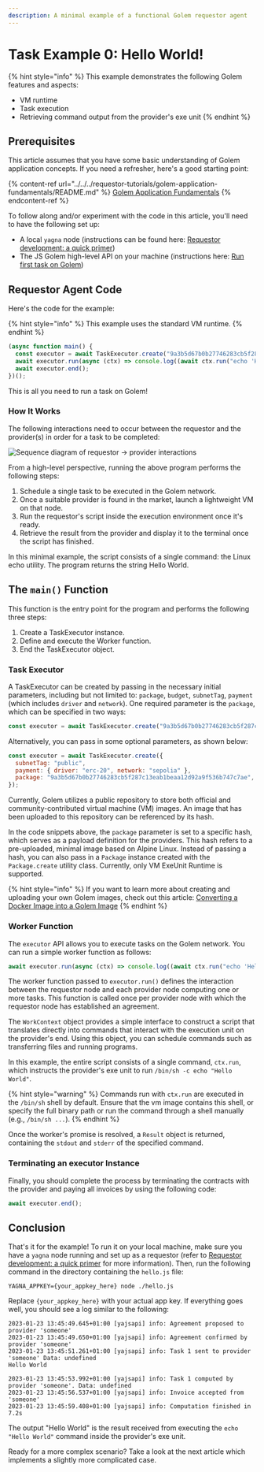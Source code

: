 ```yaml
---
description: A minimal example of a functional Golem requestor agent
---
```


# Task Example 0: Hello World!

{% hint style="info" %}
This example demonstrates the following Golem features and aspects:

- VM runtime
- Task execution
- Retrieving command output from the provider's exe unit
{% endhint %}

## Prerequisites

This article assumes that you have some basic understanding of Golem application concepts. If you need a refresher, here's a good starting point:

{% content-ref url="../../../requestor-tutorials/golem-application-fundamentals/README.md" %}
[Golem Application Fundamentals](../../../requestor-tutorials/golem-application-fundamentals/README.md)
{% endcontent-ref %}

To follow along and/or experiment with the code in this article, you'll need to have the following set up:

- A local `yagna` node (instructions can be found here: [Requestor development: a quick primer](../../../requestor-tutorials/flash-tutorial-of-requestor-development/))
- The JS Golem high-level API on your machine (instructions here: [Run first task on Golem](../../../requestor-tutorials/flash-tutorial-of-requestor-development/run-first-task-on-golem.md))

## Requestor Agent Code

Here's the code for the example:

{% hint style="info" %}
This example uses the standard VM runtime.
{% endhint %}

```javascript
(async function main() {
  const executor = await TaskExecutor.create("9a3b5d67b0b27746283cb5f287c13eab1beaa12d92a9f536b747c7ae");
  await executor.run(async (ctx) => console.log((await ctx.run("echo 'Hello World'")).stdout));
  await executor.end();
})();
```


This is all you need to run a task on Golem!

### How It Works

The following interactions need to occur between the requestor and the provider(s) in order for a task to be completed:

![Sequence diagram of requestor -> provider interactions](../../../.gitbook/assets/tutorial-07.jpg)

From a high-level perspective, running the above program performs the following steps:

1. Schedule a single task to be executed in the Golem network.
2. Once a suitable provider is found in the market, launch a lightweight VM on that node.
3. Run the requestor's script inside the execution environment once it's ready.
4. Retrieve the result from the provider and display it to the terminal once the script has finished.

In this minimal example, the script consists of a single command: the Linux echo utility. The program returns the string Hello World.

## The `main()` Function

This function is the entry point for the program and performs the following three steps:

1. Create a TaskExecutor instance.
2. Define and execute the Worker function.
3. End the TaskExecutor object.

### Task Executor

A TaskExecutor can be created by passing in the necessary initial parameters, including but not limited to: `package`, `budget`, `subnetTag`, `payment` (which includes `driver` and `network`). One required parameter is the `package`, which can be specified in two ways:

```javascript
const executor = await TaskExecutor.create("9a3b5d67b0b27746283cb5f287c13eab1beaa12d92a9f536b747c7ae"); 
```
Alternatively, you can pass in some optional parameters, as shown below:

```javascript
const executor = await TaskExecutor.create({
  subnetTag: "public",
  payment: { driver: "erc-20", network: "sepolia" },
  package: "9a3b5d67b0b27746283cb5f287c13eab1beaa12d92a9f536b747c7ae",
});
```

Currently, Golem utilizes a public repository to store both official and community-contributed virtual machine (VM) images. An image that has been uploaded to this repository can be referenced by its hash.

In the code snippets above, the `package` parameter is set to a specific hash, which serves as a payload definition for the providers. This hash refers to a pre-uploaded, minimal image based on Alpine Linux. Instead of passing a hash, you can also pass in a `Package` instance created with the `Package.create` utility class. Currently, only VM ExeUnit Runtime is supported.

{% hint style="info" %}
If you want to learn more about creating and uploading your own Golem images, check out this article: [Converting a Docker Image into a Golem Image](https://handbook.golem.network/requestor-tutorials/vm-runtime)
{% endhint %}

### Worker Function

The `executor` API allows you to execute tasks on the Golem network. You can run a simple worker function as follows:

```javascript
await executor.run(async (ctx) => console.log((await ctx.run("echo 'Hello World'")).stdout));
```

The worker function passed to `executor.run()` defines the interaction between the requestor node and each provider node computing one or more tasks. This function is called once per provider node with which the requestor node has established an agreement.

The `WorkContext` object provides a simple interface to construct a script that translates directly into commands that interact with the execution unit on the provider's end. Using this object, you can schedule commands such as transferring files and running programs.

In this example, the entire script consists of a single command, `ctx.run`, which instructs the provider's exe unit to run `/bin/sh -c echo "Hello World"`.

{% hint style="warning" %}
Commands run with `ctx.run` are executed in the `/bin/sh` shell by default. Ensure that the vm image contains this shell, or specify the full binary path or run the command through a shell manually (e.g., `/bin/sh ...`).
{% endhint %}

Once the worker's promise is resolved, a `Result` object is returned, containing the `stdout` and `stderr` of the specified command.

### Terminating an executor Instance

Finally, you should complete the process by terminating the contracts with the provider and paying all invoices by using the following code:

```js
await executor.end();
```

## Conclusion

That's it for the example! To run it on your local machine, make sure you have a `yagna` node running and set up as a requestor (refer to [Requestor development: a quick primer](../../../requestor-tutorials/flash-tutorial-of-requestor-development/) for more information). 
Then, run the following command in the directory containing the `hello.js` file:

```
YAGNA_APPKEY={your_appkey_here} node ./hello.js
```

Replace `{your_appkey_here}` with your actual app key. If everything goes well, you should see a log similar to the following:

```
2023-01-23 13:45:49.645+01:00 [yajsapi] info: Agreement proposed to provider 'someone'
2023-01-23 13:45:49.650+01:00 [yajsapi] info: Agreement confirmed by provider 'someone'
2023-01-23 13:45:51.261+01:00 [yajsapi] info: Task 1 sent to provider 'someone' Data: undefined
Hello World

2023-01-23 13:45:53.992+01:00 [yajsapi] info: Task 1 computed by provider 'someone'. Data: undefined
2023-01-23 13:45:56.537+01:00 [yajsapi] info: Invoice accepted from 'someone'
2023-01-23 13:45:59.408+01:00 [yajsapi] info: Computation finished in 7.2s
```

The output "Hello World" is the result received from executing the `echo "Hello World"` command inside the provider's exe unit.

Ready for a more complex scenario? Take a look at the next article which implements a slightly more complicated case.
